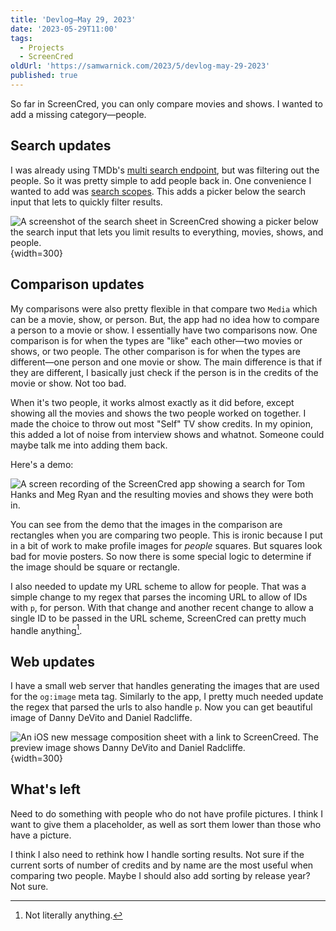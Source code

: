 ```yaml
---
title: 'Devlog—May 29, 2023'
date: '2023-05-29T11:00'
tags:
  - Projects
  - ScreenCred
oldUrl: 'https://samwarnick.com/2023/5/devlog-may-29-2023'
published: true
---
```


So far in ScreenCred, you can only compare movies and shows. I wanted to add a missing category—people.

## Search updates

I was already using TMDb's [multi search endpoint](https://developer.themoviedb.org/reference/search-multi), but was filtering out the people. So it was pretty simple to add people back in. One convenience I wanted to add was [search scopes](https://developer.apple.com/documentation/swiftui/view/searchscopes(_:scopes:)). This adds a picker below the search input that lets to quickly filter results.

![A screenshot of the search sheet in ScreenCred showing a picker below the search input that lets you limit results to everything, movies, shows, and people.](https://samwarnick.com/media/2023-05-29-search-scopes.jpeg "Power searching"){width=300}

## Comparison updates

My comparisons were also pretty flexible in that compare two `Media` which can be a movie, show, or person. But, the app had no idea how to compare a person to a movie or show. I essentially have two comparisons now. One comparison is for when the types are "like" each other—two movies or shows, or two people. The other comparison is for when the types are different—one person and one movie or show. The main difference is that if they are different, I basically just check if the person is in the credits of the movie or show. Not too bad.

When it's two people, it works almost exactly as it did before, except showing all the movies and shows the two people worked on together. I made the choice to throw out most "Self" TV show credits. In my opinion, this added a lot of noise from interview shows and whatnot. Someone could maybe talk me into adding them back.

Here's a demo:

![A screen recording of the ScreenCred app showing a search for Tom Hanks and Meg Ryan and the resulting movies and shows they were both in.](https://samwarnick.com/media/2023-05-29-people-demo.gif "Search demo")

You can see from the demo that the images in the comparison are rectangles when you are comparing two people. This is ironic because I put in a bit of work to make profile images for _people_ squares. But squares look bad for movie posters. So now there is some special logic to determine if the image should be square or rectangle.

I also needed to update my URL scheme to allow for people. That was a simple change to my regex that parses the incoming URL to allow of IDs with `p`, for person. With that change and another recent change to allow a single ID to be passed in the URL scheme, ScreenCred can pretty much handle anything[^1].

## Web updates

I have a small web server that handles generating the images that are used for the `og:image` meta tag. Similarly to the app, I pretty much needed update the regex that parsed the urls to also handle `p`. Now you can get beautiful image of Danny DeVito and Daniel Radcliffe.

![An iOS new message composition sheet with a link to ScreenCreed. The preview image shows Danny DeVito and Daniel Radcliffe.](https://samwarnick.com/media/2023-05-29-share.jpeg "Your friends will love this"){width=300}

## What's left

Need to do something with people who do not have profile pictures. I think I want to give them a placeholder, as well as sort them lower than those who have a picture.

I think I also need to rethink how I handle sorting results. Not sure if the current sorts of number of credits and by name are the most useful when comparing two people. Maybe I should also add sorting by release year? Not sure.

[^1]: Not literally anything.
